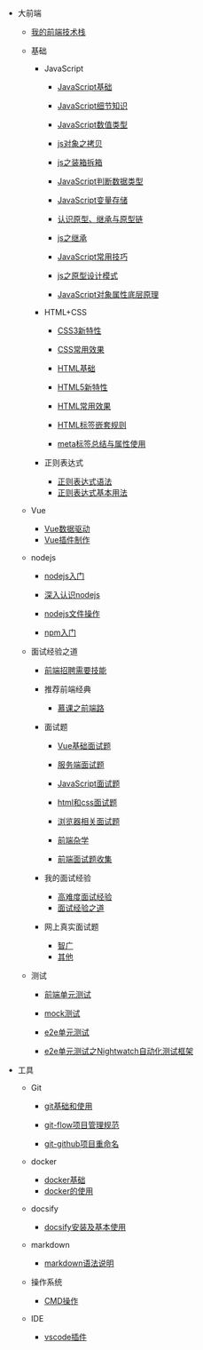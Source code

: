 * 大前端

	- [我的前端技术栈](知识笔记/大前端/前端技术栈.md)

	* 基础

		* JavaScript

			- [JavaScript基础](知识笔记/大前端/基础/JavaScript/JavaScript基础.md)
			- [JavaScript细节知识](知识笔记/大前端/基础/JavaScript/JavaScript细节知识.md)
			- [JavaScript数值类型](知识笔记/大前端/基础/JavaScript/JavaScript数值类型.md)
			
			- [js对象之拷贝](知识笔记/大前端/基础/JavaScript/js对象之拷贝.md)
			- [js之装箱拆箱](知识笔记/大前端/基础/JavaScript/js之装箱拆箱.md)
			- [JavaScript判断数据类型](知识笔记/大前端/基础/JavaScript/JavaScript判断数据类型.md)
			- [JavaScript变量存储](知识笔记/大前端/基础/JavaScript/JavaScript变量存储.md)

			- [认识原型、继承与原型链](知识笔记/大前端/基础/JavaScript/js原型与原型链/认识原型、继承与原型链.md)
			- [js之继承](知识笔记/大前端/基础/JavaScript/js原型与原型链/js之继承.md)

			- [JavaScript常用技巧](知识笔记/大前端/基础/JavaScript/JavaScript常用技巧.md)
			- [js之原型设计模式](知识笔记/大前端/基础/JavaScript/设计模式/原型设计模式.md)
			- [JavaScript对象属性底层原理](知识笔记/大前端/基础/JavaScript/JavaScript对象属性底层原理.md)

		* HTML+CSS

			- [CSS3新特性](知识笔记/大前端/基础/HTML+CSS/CSS/CSS3新特性.md)
			- [CSS常用效果](知识笔记/大前端/基础/HTML+CSS/CSS/CSS常用效果.md)

			- [HTML基础](知识笔记/大前端/基础/HTML+CSS/HTML/HTML基础.md)
			- [HTML5新特性](知识笔记/大前端/基础/HTML+CSS/HTML/HTML5新特性.md)
			- [HTML常用效果](知识笔记/大前端/基础/HTML+CSS/HTML/HTML常用效果.md)
			- [HTML标签嵌套规则](知识笔记/大前端/基础/HTML+CSS/HTML/HTML标签嵌套规则.md)

			- [meta标签总结与属性使用](知识笔记/大前端/基础/HTML+CSS/HTML/meta标签总结与属性使用.md)

		* 正则表达式

			- [正则表达式语法](知识笔记/大前端/基础/正则表达式/正则表达式语法.md)
			- [正则表达式基本用法](知识笔记/大前端/基础/正则表达式/正则表达式基本用法.md)

	* Vue

		- [Vue数据驱动](知识笔记/大前端/Vue/Vue数据驱动.md)
		- [Vue插件制作](知识笔记/大前端/Vue/Vue插件制作.md)

	* nodejs

		* [nodejs入门](知识笔记/大前端/nodejs/nodejs开发/nodejs入门.md)
		* [深入认识nodejs](知识笔记/大前端/nodejs/nodejs开发/深入认识nodejs.md)
		* [nodejs文件操作](知识笔记/大前端/nodejs/nodejs开发/nodejs文件操作.md)
		
		* [npm入门](知识笔记/大前端/nodejs/npm入门.md)

	* 面试经验之道

		- [前端招聘需要技能](知识笔记/大前端/面试/前端招聘需要技能.md)
		
		* 推荐前端经典

			- [慕课之前端路](知识笔记/大前端/面试/推荐前端经典/慕课推荐.md)

		* 面试题

			- [Vue基础面试题](知识笔记/大前端/面试/基础面试题/Vue基础面试题.md)
			- [服务端面试题](知识笔记/大前端/面试/基础面试题/服务端面试题.md)

			- [JavaScript面试题](知识笔记/大前端/面试/基础面试题/JavaScript面试题.md)
			- [html和css面试题](知识笔记/大前端/面试/基础面试题/html和css面试题.md)
			- [浏览器相关面试题](知识笔记/大前端/面试题/基础面试题/浏览器相关面试题.md)

			- [前端杂学](知识笔记/大前端/面试/基础面试题/前端杂学.md)
			- [前端面试题收集](知识笔记/大前端/面试/网上真实面试题/前端面试题收集.md)

		* 我的面试经验

			- [高难度面试经验](知识笔记/大前端/面试/高难度面试经验.md)
			- [面试经验之道](知识笔记/大前端/面试/面试经验之道.md)

		* 网上真实面试题

			- [智广](知识笔记/大前端/面试/网上真实面试题/智广.md)
			- [其他](知识笔记/大前端/面试/网上真实面试题/其他.md)

	* 测试

		- [前端单元测试](知识笔记/大前端/测试/前端单元测试.md)

		- [mock测试](知识笔记/大前端/测试/mock/mock测试.md)

		- [e2e单元测试](知识笔记/大前端/测试/e2e单元测试/e2e单元测试.md)
		- [e2e单元测试之Nightwatch自动化测试框架](知识笔记/大前端/测试/e2e单元测试/e2e单元测试之Nightwatch自动化测试框架.md)
	
* 工具

	* Git

		- [git基础和使用](知识笔记/工具/版本控制/Git/git基础和使用.md)
		- [git-flow项目管理规范](知识笔记/工具/版本控制/Git/git-flow项目管理规范.md)
		
		- [git-github项目重命名](知识笔记/工具/版本控制/github项目重命名.md)

	* docker

		- [docker基础](知识笔记/工具/虚拟机/docker/docker基础.md)
		- [docker的使用](知识笔记/工具/虚拟机/docker/docker的使用.md)

	* docsify

		- [docsify安装及基本使用](开发积累/docsify/docsify安装及基本使用.md)
		
	* markdown

		- [markdown语法说明](知识笔记/工具/markdown/markdown语法说明.md)
		
	* 操作系统

		- [CMD操作](知识笔记/工具/操作系统/CMD操作.md)
		
	* IDE

		- [vscode插件](知识笔记/工具/IDE/VSCode/vscode插件.md)
